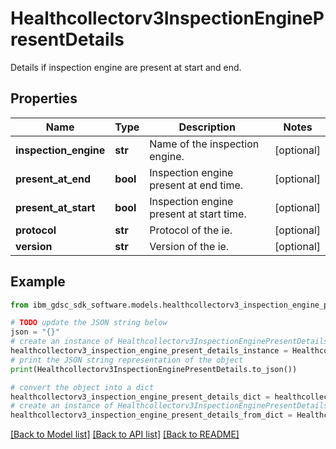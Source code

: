 # Healthcollectorv3InspectionEnginePresentDetails

Details if inspection engine are present at start and end.

## Properties

Name | Type | Description | Notes
------------ | ------------- | ------------- | -------------
**inspection_engine** | **str** | Name of the inspection engine. | [optional] 
**present_at_end** | **bool** | Inspection engine present at end time. | [optional] 
**present_at_start** | **bool** | Inspection engine present at start time. | [optional] 
**protocol** | **str** | Protocol of the ie. | [optional] 
**version** | **str** | Version of the ie. | [optional] 

## Example

```python
from ibm_gdsc_sdk_software.models.healthcollectorv3_inspection_engine_present_details import Healthcollectorv3InspectionEnginePresentDetails

# TODO update the JSON string below
json = "{}"
# create an instance of Healthcollectorv3InspectionEnginePresentDetails from a JSON string
healthcollectorv3_inspection_engine_present_details_instance = Healthcollectorv3InspectionEnginePresentDetails.from_json(json)
# print the JSON string representation of the object
print(Healthcollectorv3InspectionEnginePresentDetails.to_json())

# convert the object into a dict
healthcollectorv3_inspection_engine_present_details_dict = healthcollectorv3_inspection_engine_present_details_instance.to_dict()
# create an instance of Healthcollectorv3InspectionEnginePresentDetails from a dict
healthcollectorv3_inspection_engine_present_details_from_dict = Healthcollectorv3InspectionEnginePresentDetails.from_dict(healthcollectorv3_inspection_engine_present_details_dict)
```
[[Back to Model list]](../README.md#documentation-for-models) [[Back to API list]](../README.md#documentation-for-api-endpoints) [[Back to README]](../README.md)


